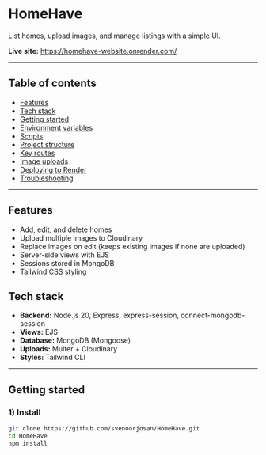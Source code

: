 # HomeHave

List homes, upload images, and manage listings with a simple UI.

**Live site:** https://homehave-website.onrender.com/

---

## Table of contents
- [Features](#features)
- [Tech stack](#tech-stack)
- [Getting started](#getting-started)
- [Environment variables](#environment-variables)
- [Scripts](#scripts)
- [Project structure](#project-structure)
- [Key routes](#key-routes)
- [Image uploads](#image-uploads)
- [Deploying to Render](#deploying-to-render)
- [Troubleshooting](#troubleshooting)

---

## Features
- Add, edit, and delete homes
- Upload multiple images to Cloudinary
- Replace images on edit (keeps existing images if none are uploaded)
- Server-side views with EJS
- Sessions stored in MongoDB
- Tailwind CSS styling

## Tech stack
- **Backend:** Node.js 20, Express, express-session, connect-mongodb-session  
- **Views:** EJS  
- **Database:** MongoDB (Mongoose)  
- **Uploads:** Multer + Cloudinary  
- **Styles:** Tailwind CLI

---

## Getting started

### 1) Install
```bash
git clone https://github.com/svenoorjosan/HomeHave.git
cd HomeHave
npm install
